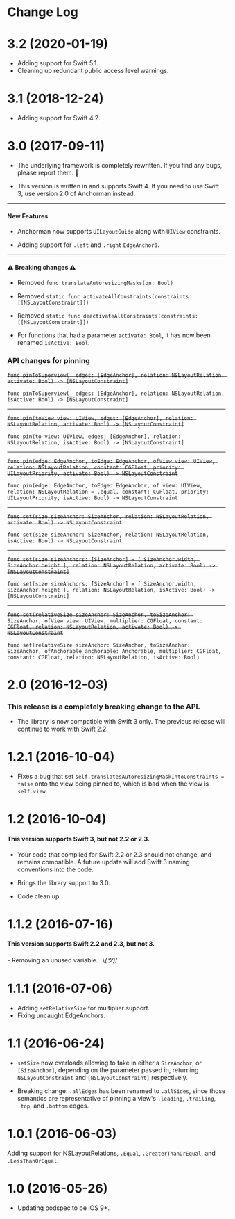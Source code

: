 # Change Log

# 3.2 (2020-01-19)

- Adding support for Swift 5.1.
- Cleaning up redundant public access level warnings.

# 3.1 (2018-12-24)

- Adding support for Swift 4.2.

# 3.0 (2017-09-11)

- The underlying framework is completely rewritten. If you find any bugs, please report them. 🐛

- This version is written in and supports Swift 4. If you need to use Swift 3, use version 2.0 of Anchorman instead.

---

#### New Features

- Anchorman now supports `UILayoutGuide` along with `UIView` constraints.

- Adding support for `.left` and `.right` `EdgeAnchor`s.

--- 
#### ⚠️ Breaking changes ⚠️

- Removed `func translateAutoresizingMasks(on: Bool)`

- Removed `static func activateAllConstraints(constraints: [[NSLayoutConstraint]])`

- Removed `static func deactivateAllConstraints(constraints: [[NSLayoutConstraint]])`

- For functions that had a parameter `activate: Bool`, it has now been renamed `isActive: Bool`.

### API changes for pinning

~~`func pinToSuperview(_ edges: [EdgeAnchor], relation: NSLayoutRelation, activate: Bool) -> [NSLayoutConstraint]`~~

`func pinToSuperview(_ edges: [EdgeAnchor], relation: NSLayoutRelation, isActive: Bool) -> [NSLayoutConstraint]`

---

~~`func pin(toView view: UIView, edges: [EdgeAnchor], relation: NSLayoutRelation, activate: Bool) -> [NSLayoutConstraint]`~~

`func pin(to view: UIView, edges: [EdgeAnchor], relation: NSLayoutRelation, isActive: Bool) -> [NSLayoutConstraint]`

---

~~`func pin(edge: EdgeAnchor, toEdge: EdgeAnchor, ofView view: UIView, relation: NSLayoutRelation, constant: CGFloat, priority: UILayoutPriority, activate: Bool) -> NSLayoutConstraint`~~

`func pin(edge: EdgeAnchor, toEdge: EdgeAnchor, of view: UIView, relation: NSLayoutRelation = .equal, constant: CGFloat, priority: UILayoutPriority, isActive: Bool) -> NSLayoutConstraint`

---

~~`func set(size sizeAnchor: SizeAnchor, relation: NSLayoutRelation, activate: Bool) -> NSLayoutConstraint`~~

`func set(size sizeAnchor: SizeAnchor, relation: NSLayoutRelation, isActive: Bool) -> NSLayoutConstraint`

---

~~`func set(size sizeAnchors: [SizeAnchor] = [ SizeAnchor.width, SizeAnchor.height ], relation: NSLayoutRelation, activate: Bool) -> [NSLayoutConstraint]`~~

`func set(size sizeAnchors: [SizeAnchor] = [ SizeAnchor.width, SizeAnchor.height ], relation: NSLayoutRelation, isActive: Bool) -> [NSLayoutConstraint]`

---

~~`func set(relativeSize sizeAnchor: SizeAnchor, toSizeAnchor: SizeAnchor, ofView view: UIView, multiplier: CGFloat, constant: CGFloat, relation: NSLayoutRelation, activate: Bool) -> NSLayoutConstraint`~~

`func set(relativeSize sizeAnchor: SizeAnchor, toSizeAnchor: SizeAnchor, ofAnchorable anchorable: Anchorable, multiplier: CGFloat, constant: CGFloat, relation: NSLayoutRelation, isActive: Bool)`

# 2.0 (2016-12-03)

### This release is a completely breaking change to the API.

- The library is now compatible with Swift 3 only. The previous release will continue to work with Swift 2.2.

# 1.2.1 (2016-10-04)

- Fixes a bug that set `self.translatesAutoresizingMaskIntoConstraints = false` onto the view being pinned to, which is bad when the view is `self.view`.


# 1.2 (2016-10-04)

#### This version supports Swift 3, but not 2.2 or 2.3.

- Your code that compiled for Swift 2.2 or 2.3 should not change, and remains compatible. A future update will add Swift 3 naming conventions into the code.

- Brings the library support to 3.0.
- Code clean up.


# 1.1.2 (2016-07-16)

#### This version supports Swift 2.2 and 2.3, but not 3.

- Removing an unused variable. ¯\\_(ツ)_/¯


# 1.1.1 (2016-07-06)

- Adding `setRelativeSize` for multiplier support.
- Fixing uncaught EdgeAnchors.

# 1.1 (2016-06-24)

- `setSize` now overloads allowing to take in either a `SizeAnchor`, or `[SizeAnchor]`, depending on the parameter passed in, returning `NSLayoutConstraint` and `[NSLayoutConstraint]` respectively.

- Breaking change: `.allEdges` has been renamed to `.allSides`, since those semantics are representative of pinning a view's `.leading`, `.trailing`, `.top`, and `.bottom` edges.


# 1.0.1 (2016-06-03)

Adding support for NSLayoutRelations, `.Equal`, `.GreaterThanOrEqual`, and `.LessThanOrEqual`.

# 1.0 (2016-05-26)

- Updating podspec to be iOS 9+.
